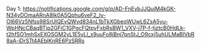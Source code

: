 Day 1: https://notifications.google.com/g/p/AD-FnEybJJQuiM4kGK-N34yDOmaARnA8lk0A5Qphu6veF2_Iv-Ol66Vz5Nfss98SrUlQEvQWvd834nL1bTkXGbeqWUwL6ZsA5yu-WpHNcCBaqBTip2GFiC1GPgcFQtpvFxbRsBW1_VXV-i7P-f-tjztcB0HdLk-t2hfSO1mhSxEXOSGM2yL1E5vLl_x9uuFo8jBnj7pnStJ_O9cxj5uhULMaBlVbR8aA-iDrSTt4AEblKnRE6PzSRRs
